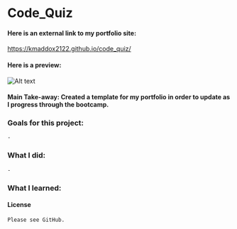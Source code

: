 # Code_Quiz

#### Here is an external link to my portfolio site:

https://kmaddox2122.github.io/code_quiz/

#### Here is a preview:

![Alt text](enterscreenshothere?raw=true "Screenshot")

#### Main Take-away: Created a template for my portfolio in order to update as I progress through the bootcamp.

### Goals for this project:
    -

### What I did:
    -

### What I learned:
    
    
#### License
    Please see GitHub.